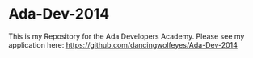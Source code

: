 Ada-Dev-2014
============

This is my Repository for the Ada Developers Academy. Please see my application here: https://github.com/dancingwolfeyes/Ada-Dev-2014
